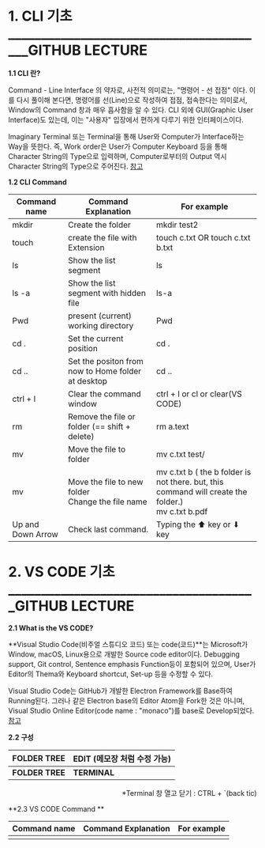 # 1. CLI 기초________________________________________GITHUB LECTURE

**1.1 CLI 란?**

 Command - Line Interface 의 약자로, 사전적 의미로는, "명령어 - 선 접점" 이다. 이를 다시 풀이해 본다면, 명령어를 선(Line)으로 작성하여 접점, 접속한다는 의미로서, Window의 Command 창과 매우 흡사함을 알 수 있다. CLI 외에 GUI(Graphic User Interface)도 있는데, 이는 "사용자" 입장에서 편하게 다루기 위한 인터페이스이다.

 Imaginary Terminal 또는 Terminal을 통해 User와 Computer가 Interface하는 Way을 뜻한다. 즉, Work order은 User가 Computer Keyboard 등을 통해 Character String의 Type으로 입력하며, Computer로부터의 Output 역시 Character String의 Type으로 주어진다. [참고](https://ko.wikipedia.org/wiki/%EB%AA%85%EB%A0%B9_%EC%A4%84_%EC%9D%B8%ED%84%B0%ED%8E%98%EC%9D%B4%EC%8A%A4)

**1.2 CLI Command**

| Command name      | Command Explanation                                    | For example                                                  |
| ----------------- | ------------------------------------------------------ | ------------------------------------------------------------ |
| mkdir             | Create the folder                                      | mkdir test2                                                  |
| touch             | create the file with Extension                         | touch c.txt OR touch c.txt b.txt                             |
| ls                | Show the list segment                                  | ls                                                           |
| ls -a             | Show the list segment with hidden file                 | ls-a                                                         |
| Pwd               | present (current) working directory                    | Pwd                                                          |
| cd .              | Set the current position                               | cd .                                                         |
| cd ..             | Set the positon from now to Home folder at desktop     | cd ..                                                        |
| ctrl + l          | Clear the command window                               | ctrl + l or cl or clear(VS CODE)                             |
| rm                | Remove the file or folder (== shift + delete)          | rm a.text                                                    |
| mv                | Move the file to folder                                | mv c.txt test/                                               |
| mv                | Move the file to new folder <br />Change the file name | mv c.txt b ( the b folder is not there. but, this command will create the folder.) <br />mv c.txt b.pdf |
| Up and Down Arrow | Check last command.                                    | Typing the ⬆ key or ⬇ key                                    |



# 2. VS CODE 기초______________________________________GITHUB LECTURE

**2.1 What is the VS CODE?**

**Visual Studio Code(비주얼 스튜디오 코드) 또는 code(코드)**는 Microsoft가 Window, macOS, Linux용으로 개발한 Source code editor이다. Debugging support, Git control,  Sentence emphasis Function등이 포함되어 있으며, User가 Editor의 Thema와 Keyboard shortcut, Set-up 등을 수정할 수 있다.

Visual Studio Code는 GitHub가 개발한 Electron Framework를 Base하여 Running된다. 그러나 같은 Electron base의 Editor Atom을 Fork한 것은 아니며, Visual Studio Online Editor(code name : "monaco")를 base로 Develop되었다. [참고](https://ko.wikipedia.org/wiki/%EB%B9%84%EC%A3%BC%EC%96%BC_%EC%8A%A4%ED%8A%9C%EB%94%94%EC%98%A4_%EC%BD%94%EB%93%9C)

**2.2 구성**

| FOLDER TREE     | EDIT (메모장 처럼 수정 가능) |
| --------------- | ---------------------------- |
| **FOLDER TREE** | **TERMINAL**                 |

<div style="text-align:right">*Terminal 창 열고 닫기 : CTRL + `(back tic)</div>





**2.3 VS CODE Command **

| Command name | Command Explanation | For example |
| ------------ | ------------------- | ----------- |
|              |                     |             |







































